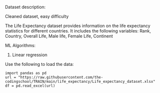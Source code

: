 Dataset description:

Cleaned dataset, easy difficulty

The Life Expectancy dataset provides information on the life expectancy statistics for different countries. It includes the following variables: Rank, Country, Overall Life, Male life, Female Life, Continent

ML Algorithms:
1. Linear regression

Use the following to load the data:
```
import pandas as pd
url = "https://raw.githubusercontent.com/the-codingschool/TRAIN/main/life_expectancy/Life_expectancy_dataset.xlsx"
df = pd.read_excel(url)
```

